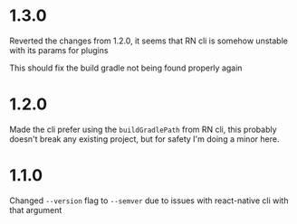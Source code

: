 # 1.3.0

Reverted the changes from 1.2.0, it seems that RN cli is somehow unstable with its
params for plugins

This should fix the build gradle not being found properly again

# 1.2.0

Made the cli prefer using the `buildGradlePath` from RN cli, this probably doesn't 
break any existing project, but for safety I'm doing a minor here.

# 1.1.0

Changed `--version` flag to `--semver` due to issues with react-native
cli with that argument
